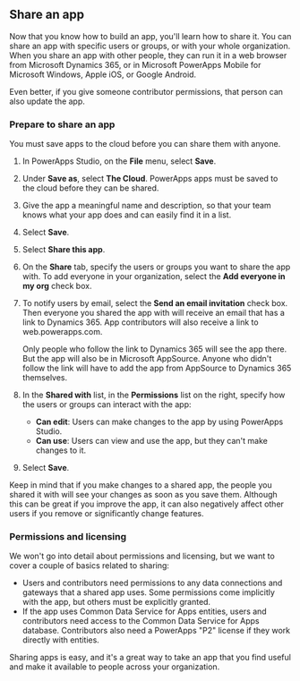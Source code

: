 ## Share an app
Now that you know how to build an app, you'll learn how to share it. You can share an app with specific users or groups, or with your whole organization. When you share an app with other people, they can run it in a web browser from Microsoft Dynamics 365, or in Microsoft PowerApps Mobile for Microsoft Windows, Apple iOS, or Google Android. 

Even better, if you give someone contributor permissions, that person can also update the app.

### Prepare to share an app
You must save apps to the cloud before you can share them with anyone.

1. In PowerApps Studio, on the **File** menu, select **Save**.
1. Under **Save as**, select **The Cloud**. PowerApps apps must be saved to the cloud before they can be shared.
1. Give the app a meaningful name and description, so that your team knows what your app does and can easily find it in a list.
1. Select **Save**.
1. Select **Share this app**.
1. On the **Share** tab, specify the users or groups you want to share the app with. To add everyone in your organization, select the **Add everyone in my org** check box.
1. To notify users by email, select the **Send an email invitation** check box. Then everyone you shared the app with will receive an email that has a link to Dynamics 365. App contributors will also receive a link to web.powerapps.com.

    Only people who follow the link to Dynamics 365 will see the app there. But the app will also be in Microsoft AppSource. Anyone who didn't follow the link will have to add the app from AppSource to Dynamics 365 themselves.

1. In the **Shared with** list, in the **Permissions** list on the right, specify how the users or groups can interact with the app:

    * **Can edit**: Users can make changes to the app by using PowerApps Studio.
    * **Can use**: Users can view and use the app, but they can't make changes to it.

1. Select **Save**.

Keep in mind that if you make changes to a shared app, the people you shared it with will see your changes as soon as you save them. Although this can be great if you improve the app, it can also negatively affect other users if you remove or significantly change features.

### Permissions and licensing
We won't go into detail about permissions and licensing, but we want to cover a couple of basics related to sharing:

- Users and contributors need permissions to any data connections and gateways that a shared app uses. Some permissions come implicitly with the app, but others must be explicitly granted.
- If the app uses Common Data Service for Apps entities, users and contributors need access to the Common Data Service for Apps database. Contributors also need a PowerApps "P2" license if they work directly with entities.

Sharing apps is easy, and it's a great way to take an app that you find useful and make it available to people across your organization. 